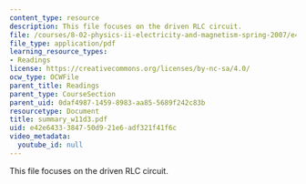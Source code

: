 ```yaml
---
content_type: resource
description: This file focuses on the driven RLC circuit.
file: /courses/8-02-physics-ii-electricity-and-magnetism-spring-2007/e42e6433384750d921e6adf321f41f6c_summary_w11d3.pdf
file_type: application/pdf
learning_resource_types:
- Readings
license: https://creativecommons.org/licenses/by-nc-sa/4.0/
ocw_type: OCWFile
parent_title: Readings
parent_type: CourseSection
parent_uid: 0daf4987-1459-8983-aa85-5689f242c83b
resourcetype: Document
title: summary_w11d3.pdf
uid: e42e6433-3847-50d9-21e6-adf321f41f6c
video_metadata:
  youtube_id: null
---
```

This file focuses on the driven RLC circuit.